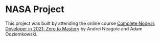 # NASA Project

This project was built by attending the online course [Complete Node.js Developer in 2021: Zero to Mastery](https://academy.zerotomastery.io/p/learn-node-js) by Andrei Neagoie and Adam Odziemkowski.
